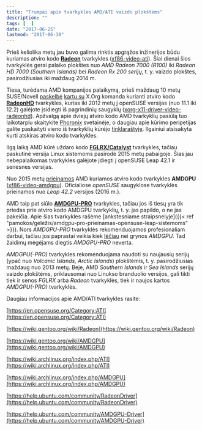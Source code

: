 ```yaml
---
title: "Trumpai apie tvarkykles AMD/ATI vaizdo plokštėms"
description: ""
tags: [  ]
date: "2017-06-25"
lastmod: "2017-06-30"
---
```

Prieš keliolika metų jau buvo galima rinktis apgrąžos inžinerijos būdu kuriamas atviro kodo [**Radeon**](https://www.x.org/wiki/RadeonFeature/) tvarkykles ([xf86-video-ati](http://software.opensuse.org/package/xf86-video-ati)). Šiai dienai šios tvarkyklės gerai palaiko plokštes nuo _AMD Radeon 7000 (R100)_ iki _Radeon HD 7000 (Southern Islands)_ bei _Radeon Rx 200 serijų_, t. y. vaizdo plokštes, pasirodžiusias iki maždaug 2014 m.

Tiesa, turėdama AMD kompanijos palaikymą, prieš maždaug 10 metų SUSE/Novell [paskelbė](https://news.opensuse.org/2007/09/18/open-source-driver-for-ati-radeon-r5xxr6xx/) [kartu su](https://lists.x.org/archives/xorg-announce/2007-November/000432.html) X.Org komanda kurianti atviro kodo [**RadeonHD**](https://www.x.org/wiki/radeonhd:feature/) tvarkykles, kurias iki 2012 metų į openSUSE versijas (nuo 11.1 iki 12.2) galėjote įsidiegti iš pagrindinių saugyklų ([xorg-x11-driver-video-radeonhd](http://software.opensuse.org/package/xorg-x11-driver-video-radeonhd)). Apžvalgą apie dviejų atviro kodo AMD tvarkyklių pasiūlą tuo laikotarpiu skaitykite [Phoronix](http://www.phoronix.com/scan.php?page=article&item=radeon_vs_radeonhd&num=1) svetainėje, o daugiau apie kūrimo peripetijas galite paskaityti vieno iš tvarkyklių kūrėjo [tinklaraštyje](http://libv.livejournal.com/27799.html). Ilgainiui atsisakyta kurti atskiras atviro kodo tvarkykles.

Ilgą laiką AMD kūrė uždaro kodo [**FGLRX/Catalyst**](http://support.amd.com/en-us/download/desktop?os=Linux+x86_64) tvarkykles, tačiau paskutinė versija Linux sistemoms pasirodė 2015 metų pabaigoje. Šias jau nebepalaikomas tvarkykles galėjote įdiegti į openSUSE Leap 42.1 ir senesnes versijas.

Nuo 2015 metų [prieinamos](https://lists.freedesktop.org/archives/dri-devel/2015-April/081501.html) AMD kuriamos atviro kodo tvarkykles **AMDGPU** ([xf86-video-amdgpu](http://software.opensuse.org/package/xf86-video-amdgpu)). Oficialiose _openSUSE_ saugyklose tvarkyklės prieinamos nuo _Leap 42.2_ versijos (2016 m.).

AMD taip pat siūlo [**AMDGPU-PRO**](http://support.amd.com/en-us/kb-articles/Pages/AMDGPU-PRO-Driver-for-Linux-Release-Notes.aspx) tvarkykles, tačiau jos iš tiesų yra tik priedas prie atviro kodo AMDGPU tvarkyklių, t. y. jas papildo, o ne jas pakeičia. Apie šias tvarkykles rašėme [ankstesniame straipsnelyje]({{< ref "pamokos/geležis/amdgpu-pro-prieinamas-opensuse-leap-sistemoms" >}}). Nors _AMDGPU-PRO_ tvarkyklės rekomenduojamos profesionaliam darbui, tačiau jos paprastai veikia kiek [lėčiau](http://www.phoronix.com/scan.php?page=article&item=amdgpu-new-1710&num=5) nei grynos _AMDGPU_. Tad žaidimų mėgėjams diegtis _AMDGPU-PRO_ neverta.

_AMDGPU(-PRO)_ tvarkykles rekomenduojama naudoti su naujausių serijų (ypač nuo _Volcanic Islands, Arctic Islands_) plokštėmis, t. y. pasirodžiusias maždaug nuo 2013 metų. Beje, AMD _Southern Islands_ ir _Sea Islands_ serijų vaizdo plokštėms, priklausomai nuo Linukso branduolio versijos, gali tikti tiek ir senos _FGLRX_ arba _Radeon_ tvarkyklės, tiek ir naujos kartos _AMDGPU(-PRO)_ tvarkyklės.

Daugiau informacijos apie AMD/ATI tvarkykles rasite:

[https://en.opensuse.org/Category:ATI](https://en.opensuse.org/Category:ATI)

[https://wiki.gentoo.org/wiki/Radeon](https://wiki.gentoo.org/wiki/Radeon)

[https://wiki.gentoo.org/wiki/AMDGPU](https://wiki.gentoo.org/wiki/AMDGPU)

[https://wiki.archlinux.org/index.php/ATI](https://wiki.archlinux.org/index.php/ATI)

[https://wiki.archlinux.org/index.php/AMDGPU](https://wiki.archlinux.org/index.php/AMDGPU)

[https://help.ubuntu.com/community/RadeonDriver](https://help.ubuntu.com/community/RadeonDriver)

[https://help.ubuntu.com/community/AMDGPU-Driver](https://help.ubuntu.com/community/AMDGPU-Driver)
